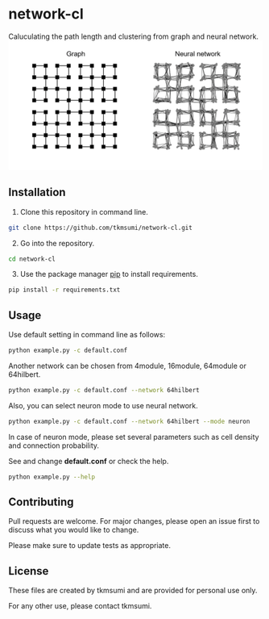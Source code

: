 # network-cl

Caluculating the path length and clustering from graph and neural network.
![Test Image 1](image/Figure.png)
## Installation
1. Clone this repository in command line.
```bash
git clone https://github.com/tkmsumi/network-cl.git
```
2. Go into the repository.
```bash
cd network-cl
```
3. Use the package manager [pip](https://pip.pypa.io/en/stable/) to install requirements.
```bash
pip install -r requirements.txt
```

## Usage
Use default setting in command line as follows:

```bash
python example.py -c default.conf
```


Another network can be chosen from 4module, 16module, 64module or 64hilbert.
```bash
python example.py -c default.conf --network 64hilbert
```


Also, you can select neuron mode to use neural network.
```bash
python example.py -c default.conf --network 64hilbert --mode neuron
```


In case of neuron mode, please set several parameters such as cell density and connection probability.

See and change **default.conf** or check the help. 
```bash
python example.py --help
```

## Contributing

Pull requests are welcome. For major changes, please open an issue first
to discuss what you would like to change.

Please make sure to update tests as appropriate.

## License
These files are created by tkmsumi and are provided for personal use only.

For any other use, please contact tkmsumi.
